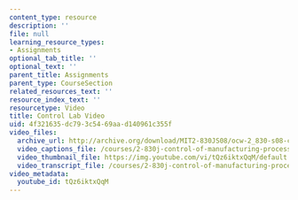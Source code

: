 ```yaml
---
content_type: resource
description: ''
file: null
learning_resource_types:
- Assignments
optional_tab_title: ''
optional_text: ''
parent_title: Assignments
parent_type: CourseSection
related_resources_text: ''
resource_index_text: ''
resourcetype: Video
title: Control Lab Video
uid: 4f321635-dc79-3c54-69aa-d140961c355f
video_files:
  archive_url: http://archive.org/download/MIT2-830JS08/ocw-2_830-s08-control_lab_300k.mp4
  video_captions_file: /courses/2-830j-control-of-manufacturing-processes-sma-6303-spring-2008/16ae9e53993256c59436714f89939f8b_tQz6iktxQqM.vtt
  video_thumbnail_file: https://img.youtube.com/vi/tQz6iktxQqM/default.jpg
  video_transcript_file: /courses/2-830j-control-of-manufacturing-processes-sma-6303-spring-2008/653c7fcfdb66352661a3f7255976a522_tQz6iktxQqM.pdf
video_metadata:
  youtube_id: tQz6iktxQqM
---
```

